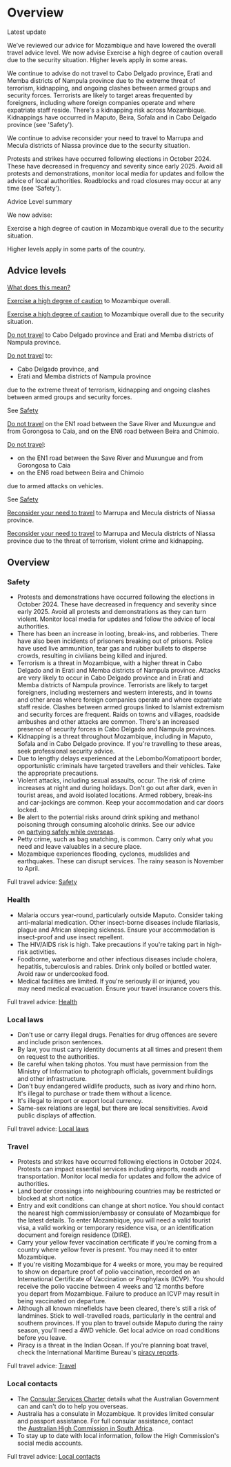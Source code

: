 # Overview

Latest update

We’ve reviewed our advice for Mozambique and have lowered the overall travel advice level. We now advise Exercise a high degree of caution overall due to the security situation. Higher levels apply in some areas.   
  
We continue to advise do not travel to Cabo Delgado province, Erati and Memba districts of Nampula province due to the extreme threat of terrorism, kidnapping, and ongoing clashes between armed groups and security forces. Terrorists are likely to target areas frequented by foreigners, including where foreign companies operate and where expatriate staff reside. There's a kidnapping risk across Mozambique. Kidnappings have occurred in Maputo, Beira, Sofala and in Cabo Delgado province (see 'Safety').  
  
We continue to advise reconsider your need to travel to Marrupa and Mecula districts of Niassa province due to the security situation.   
  
Protests and strikes have occurred following elections in October 2024. These have decreased in frequency and severity since early 2025. Avoid all protests and demonstrations, monitor local media for updates and follow the advice of local authorities. Roadblocks and road closures may occur at any time (see 'Safety').

Advice Level summary

We now advise:

Exercise a high degree of caution in Mozambique overall due to the security situation.

Higher levels apply in some parts of the country.

## Advice levels

[What does this mean?](/before-you-go/travel-advice-explained/)

[Exercise a high degree of caution](https://www.smartraveller.gov.au/consular-services/travel-advice-explained#level2) to Mozambique overall.

[Exercise a high degree of caution](https://www.smartraveller.gov.au/consular-services/travel-advice-explained#level2) to Mozambique overall due to the security situation.

[Do not travel](https://www.smartraveller.gov.au/consular-services/travel-advice-explained#level4) to Cabo Delgado province and Erati and Memba districts of Nampula province.

[Do not travel](https://www.smartraveller.gov.au/consular-services/travel-advice-explained#level4) to:

* Cabo Delgado province, and
* Erati and Memba districts of Nampula province

due to the extreme threat of terrorism, kidnapping and ongoing clashes between armed groups and security forces.

See [Safety](#safety)

[Do not travel](https://www.smartraveller.gov.au/consular-services/travel-advice-explained#level4) on the EN1 road between the Save River and Muxungue and from Gorongosa to Caia, and on the EN6 road between Beira and Chimoio.

[Do not travel](https://www.smartraveller.gov.au/consular-services/travel-advice-explained#level4):

* on the EN1 road between the Save River and Muxungue and from Gorongosa to Caia
* on the EN6 road between Beira and Chimoio

due to armed attacks on vehicles.

See [Safety](#safety)

[Reconsider your need to travel](https://www.smartraveller.gov.au/consular-services/travel-advice-explained#level3) to Marrupa and Mecula districts of Niassa province.

[Reconsider your need to travel](https://www.smartraveller.gov.au/consular-services/travel-advice-explained#level3) to Marrupa and Mecula districts of Niassa province due to the threat of terrorism, violent crime and kidnapping.

## Overview

### Safety

* Protests and demonstrations have occurred following the elections in October 2024. These have decreased in frequency and severity since early 2025. Avoid all protests and demonstrations as they can turn violent. Monitor local media for updates and follow the advice of local authorities.
* There has been an increase in looting, break-ins, and robberies. There have also been incidents of prisoners breaking out of prisons. Police have used live ammunition, tear gas and rubber bullets to disperse crowds, resulting in civilians being killed and injured.
* Terrorism is a threat in Mozambique, with a higher threat in Cabo Delgado and in Erati and Memba districts of Nampula province. Attacks are very likely to occur in Cabo Delgado province and in Erati and Memba districts of Nampula province. Terrorists are likely to target foreigners, including westerners and western interests, and in towns and other areas where foreign companies operate and where expatriate staff reside. Clashes between armed groups linked to Islamist extremism and security forces are frequent. Raids on towns and villages, roadside ambushes and other attacks are common. There's an increased presence of security forces in Cabo Delgado and Nampula provinces.
* Kidnapping is a threat throughout Mozambique, including in Maputo, Sofala and in Cabo Delgado province. If you're travelling to these areas, seek professional security advice.
* Due to lengthy delays experienced at the Lebombo/Komatipoort border, opportunistic criminals have targeted travellers and their vehicles. Take the appropriate precautions.
* Violent attacks, including sexual assaults, occur. The risk of crime increases at night and during holidays. Don't go out after dark, even in tourist areas, and avoid isolated locations. Armed robbery, break-ins and car-jackings are common. Keep your accommodation and car doors locked.
* Be alert to the potential risks around drink spiking and methanol poisoning through consuming alcoholic drinks. See our advice on [partying safely while overseas](https://www.smartraveller.gov.au/before-you-go/safety/partying#methanol).
* Petty crime, such as bag snatching, is common. Carry only what you need and leave valuables in a secure place.
* Mozambique experiences flooding, cyclones, mudslides and earthquakes. These can disrupt services. The rainy season is November to April.

Full travel advice: [Safety](#safety)

### Health

* Malaria occurs year-round, particularly outside Maputo. Consider taking anti-malarial medication. Other insect-borne diseases include filariasis, plague and African sleeping sickness. Ensure your accommodation is insect-proof and use insect repellent.
* The HIV/AIDS risk is high. Take precautions if you're taking part in high-risk activities.
* Foodborne, waterborne and other infectious diseases include cholera, hepatitis, tuberculosis and rabies. Drink only boiled or bottled water. Avoid raw or undercooked food.
* Medical facilities are limited. If you're seriously ill or injured, you may need medical evacuation. Ensure your travel insurance covers this.

Full travel advice: [Health](#health)

### Local laws

* Don't use or carry illegal drugs. Penalties for drug offences are severe and include prison sentences.
* By law, you must carry identity documents at all times and present them on request to the authorities.
* Be careful when taking photos. You must have permission from the Ministry of Information to photograph officials, government buildings and other infrastructure.
* Don't buy endangered wildlife products, such as ivory and rhino horn. It's illegal to purchase or trade them without a licence.
* It's illegal to import or export local currency.
* Same-sex relations are legal, but there are local sensitivities. Avoid public displays of affection.

Full travel advice: [Local laws](#local-laws)

### Travel

* Protests and strikes have occurred following elections in October 2024. Protests can impact essential services including airports, roads and transportation. Monitor local media for updates and follow the advice of authorities.
* Land border crossings into neighbouring countries may be restricted or blocked at short notice.
* Entry and exit conditions can change at short notice. You should contact the nearest high commission/embassy or consulate of Mozambique for the latest details. To enter Mozambique, you will need a valid tourist visa, a valid working or temporary residence visa, or an identification document and foreign residence (DIRE).
* Carry your yellow fever vaccination certificate if you're coming from a country where yellow fever is present. You may need it to enter Mozambique.
* If you're visiting Mozambique for 4 weeks or more, you may be required to show on departure proof of polio vaccination, recorded on an International Certificate of Vaccination or Prophylaxis (ICVP). You should receive the polio vaccine between 4 weeks and 12 months before you depart from Mozambique. Failure to produce an ICVP may result in being vaccinated on departure.
* Although all known minefields have been cleared, there's still a risk of landmines. Stick to well-travelled roads, particularly in the central and southern provinces. If you plan to travel outside Maputo during the rainy season, you'll need a 4WD vehicle. Get local advice on road conditions before you leave.
* Piracy is a threat in the Indian Ocean. If you're planning boat travel, check the International Maritime Bureau's [piracy reports](https://www.icc-ccs.org/piracy-reporting-centre).

Full travel advice: [Travel](#travel)

### Local contacts

* The [Consular Services Charter](/consular-services/consular-services-charter "Consular Services Charter") details what the Australian Government can and can't do to help you overseas.
* Australia has a consulate in Mozambique. It provides limited consular and passport assistance. For full consular assistance, contact the [Australian High Commission in South Africa](https://southafrica.embassy.gov.au/pret/contact-us.html).
* To stay up to date with local information, follow the High Commission's social media accounts.

Full travel advice: [Local contacts](#local-contacts)